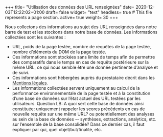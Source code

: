 +++
title= "Utilisation des données des URL renseignées"
date= 2020-12-03T12:22:02+01:00
draft= false
widget= "text"
headless= true  # This file represents a page section.
active= true
weight= 30
+++

Nous collectons des informations au sujet des URL renseignées dans notre barre de test et les stockons dans notre base
de données. Les informations collectées sont les suivantes :

- URL, poids de la page testée, nombre de requêtes de la page testée, nombre d’éléments du DOM de la page testée.
- Ces informations sont stockées sans limite de temps afin de permettre des comparatifs dans le temps en cas de requête
  postérieure sur la même URL, ce qui nous semble être une donnée pertinente d’analyse et de suivi.
- Ces informations sont hébergées auprès du prestataire décrit dans les [Mentions légales](/mentions-legales/).
- Les informations collectées servent uniquement au calcul de la performance environnementale de la page testée et à la
  constitution d’une base de données sur l’état actuel des URL testées par les utilisateurs. Question LB: A quoi sert
  cette base de données ainsi constituée: uniquement rappeler les scores précédents en cas de nouvelle requête sur une
  même URL? ou potentiellement des analyses au sein de la base de données -- synthèses, extractions, analytics, etc. sur
  l’ensemble de la base consolidée? Dans ce dernier cas, il faut expliquer par qui, quel objet/but/finalité, etc.
